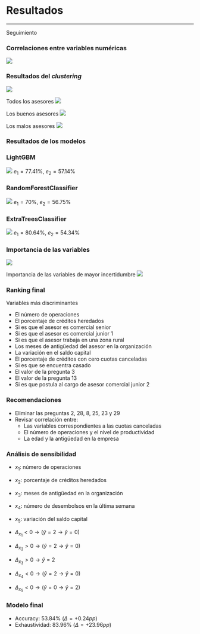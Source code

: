 # Resultados
***
Seguimiento



### Correlaciones entre variables numéricas
![](img/num-corr.png)



### Resultados del *clustering*
![](img/hk2-clusters.png)



Todos los asesores
![](img/hk2-cluster1.svg)



Los buenos asesores
![](img/hk2-cluster2.svg)



Los malos asesores
![](img/hk2-cluster3.svg)



### Resultados de los modelos



### LightGBM
![](img/hk1-cm-lgbm.png)
$e_1 = 77.41\%$, $e_2 = 57.14\%$



### RandomForestClassifier
![](img/hk1-cm-rf.png)
$e_1 = 70\%$, $e_2 = 56.75\%$



### ExtraTreesClassifier
![](img/hk1-cm-et.png)
$e_1 = 80.64\%$, $e_2 = 54.34\%$



### Importancia de las variables
![](img/hk1-fe1.png)



Importancia de las variables de mayor incertidumbre
![](img/hk1-fe2.png)



### Ranking final
Variables más discriminantes



- El número de operaciones
- El porcentaje de créditos heredados
- Si es que el asesor es comercial senior
- Si es que el asesor es comercial junior 1
- Si es que el asesor trabaja en una zona rural
- Los meses de antigüedad del asesor en la organización
- La variación en el saldo capital
- El porcentaje de créditos con cero cuotas canceladas
- Si es que se encuentra casado
- El valor de la pregunta 3
- El valor de la pregunta 13
- Si es que postula al cargo de asesor comercial junior 2



### Recomendaciones
- Eliminar las preguntas 2, 28, 8, 25, 23 y 29
- Revisar correlación entre:
  - Las variables correspondientes a las cuotas canceladas
  - El número de operaciones y el nivel de productividad
  - La edad y la antigüedad en la empresa



### Análisis de sensibilidad
- $x_1$: número de operaciones
- $x_2$: porcentaje de créditos heredados
- $x_3$: meses de antigüedad en la organización
- $x_4$: número de desembolsos en la última semana
- $x_5$: variación del saldo capital



- $\Delta_{x_1} < 0 \rightarrow (\hat{y} = 2 \rightarrow \hat{y} = 0)$
- $\Delta_{x_2} > 0 \rightarrow (\hat{y} = 2 \rightarrow \hat{y} = 0)$
- $\Delta_{x_3} > 0 \rightarrow \hat{y} = 2$
- $\Delta_{x_4} < 0 \rightarrow (\hat{y} = 2 \rightarrow \hat{y} = 0)$
- $\Delta_{x_5} < 0 \rightarrow (\hat{y} = 0 \rightarrow \hat{y} = 2)$



### Modelo final
- Accuracy: $53.84\%$ ($\Delta = +0.24pp$)
- Exhaustividad: $83.96\%$ ($\Delta = +23.96pp$)
